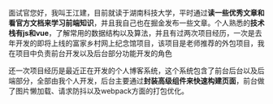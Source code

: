 面试官您好，我叫王江建，目前就读于湖南科技大学，平时通过**读一些优秀文章和看官方文档来学习前端知识**，并且我自己也在掘金发布一些文章。个人熟悉的**技术栈有js和vue**，了解常用的数据结构以及算法，并且有过两次项目经历，一次是去年开发的即将上线的富家乡村网上纪念馆项目，该项目是老师推荐的外包项目，我在项目中负责前台开发以及后台部分功能开发的角色

还一次项目经历是最近正在开发的个人博客系统，这个系统包含了前台后台以及后端部分，全部由我个人开发，后台主要通过**封装高级组件来快速构建页面**，前台做了图片懒加载、请求防抖以及webpack方面的打包优化。